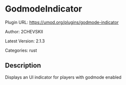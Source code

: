 # GodmodeIndicator

Plugin URL: https://umod.org/plugins/godmode-indicator

Author: 2CHEVSKII

Latest Version: 2.1.3

Categories: rust

## Description

Displays an UI indicator for players with godmode enabled
